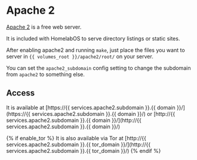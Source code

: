 # Apache 2

[Apache 2](https://httpd.apache.org/) is a free web server.

It is included with HomelabOS to serve directory listings or static sites.

After enabling apache2 and running `make`, just place the files you want to
server in `{{ volumes_root }}/apache2/root/` on your server.

You can set the `apache2_subdomain` config setting to change the subdomain
from `apache2` to something else.

## Access

It is available at [https://{{ services.apache2.subdomain }}.{{ domain }}/](https://{{ services.apache2.subdomain }}.{{ domain }}/) or [http://{{ services.apache2.subdomain }}.{{ domain }}/](http://{{ services.apache2.subdomain }}.{{ domain }}/)

{% if enable_tor %}
It is also available via Tor at [http://{{ services.apache2.subdomain }}.{{ tor_domain }}/](http://{{ services.apache2.subdomain }}.{{ tor_domain }}/)
{% endif %}
